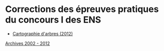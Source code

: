 # Corrections des épreuves pratiques du concours I des ENS

- [Cartographie d'arbres (2012)](2012/4)

[Archives 2002 - 2012](http://www.ens-lyon.fr/LIP/ConcoursInfo/#archives)
